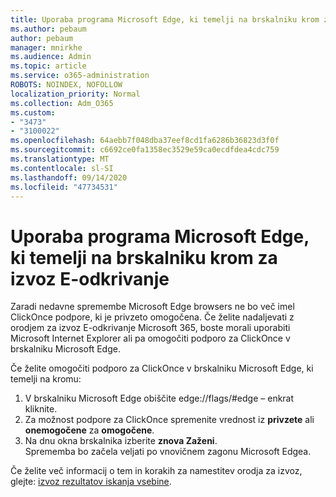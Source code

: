 ```yaml
---
title: Uporaba programa Microsoft Edge, ki temelji na brskalniku krom za izvoz E-odkrivanje
ms.author: pebaum
author: pebaum
manager: mnirkhe
ms.audience: Admin
ms.topic: article
ms.service: o365-administration
ROBOTS: NOINDEX, NOFOLLOW
localization_priority: Normal
ms.collection: Adm_O365
ms.custom:
- "3473"
- "3100022"
ms.openlocfilehash: 64aebb7f048dba37eef8cd1fa6286b36823d3f0f
ms.sourcegitcommit: c6692ce0fa1358ec3529e59ca0ecdfdea4cdc759
ms.translationtype: MT
ms.contentlocale: sl-SI
ms.lasthandoff: 09/14/2020
ms.locfileid: "47734531"
---
```

# <a name="using-microsoft-edge-based-on-chromium-browsers-for-ediscovery-export"></a>Uporaba programa Microsoft Edge, ki temelji na brskalniku krom za izvoz E-odkrivanje

Zaradi nedavne spremembe Microsoft Edge browsers ne bo več imel ClickOnce podpore, ki je privzeto omogočena. Če želite nadaljevati z orodjem za izvoz E-odkrivanje Microsoft 365, boste morali uporabiti Microsoft Internet Explorer ali pa omogočiti podporo za ClickOnce v brskalniku Microsoft Edge. 

Če želite omogočiti podporo za ClickOnce v brskalniku Microsoft Edge, ki temelji na kromu: 
1. V brskalniku Microsoft Edge obiščite edge://flags/#edge – enkrat kliknite.
2. Za možnost podpore za ClickOnce spremenite vrednost iz **privzete** ali **onemogočene** za **omogočene**. 
3. Na dnu okna brskalnika izberite **znova Zaženi**. <br>
 Sprememba bo začela veljati po vnovičnem zagonu Microsoft Edgea. 

Če želite več informacij o tem in korakih za namestitev orodja za izvoz, glejte: [ izvoz rezultatov iskanja vsebine](https://docs.microsoft.com/microsoft-365/compliance/export-search-results).